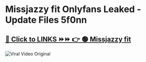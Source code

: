 
 # Missjazzy fit Onlyfans Leaked - Update Files 5f0nn

## <h2><a href="https://clipsfans.com/Missjazzy_fit&ref=git">🔗 Click to LINKS ⏩⏩ 👉 🟢 Missjazzy fit </a></h2>

<a href="https://clipsfans.com/Missjazzy_fit&ref=git" rel="nofollow" data-target="animated-image.originalLink"><img src="https://i.ibb.co.com/xMMVF88/686577567.gif" alt="Viral Video Original" style="max-width: 100%; display: inline-block;" data-target="animated-image.originalImage"></a>

